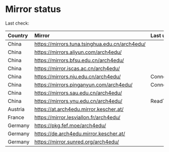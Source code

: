 <script src="./time.js"></script>
# Mirror status
Last check: <script type="text/javascript">localize(1676589650.39981);</script>

|Country|Mirror|Last update|
|:------|:-----|:----------|
|China|https://mirrors.tuna.tsinghua.edu.cn/arch4edu/|<script type="text/javascript">localize(1676572465);</script>|
|China|https://mirrors.aliyun.com/arch4edu/|<script type="text/javascript">localize(1676572465);</script>|
|China|https://mirrors.bfsu.edu.cn/arch4edu/|<script type="text/javascript">localize(1676572465);</script>|
|China|https://mirror.iscas.ac.cn/arch4edu/|<script type="text/javascript">localize(1676572465);</script>|
|China|https://mirrors.nju.edu.cn/arch4edu/|ConnectTimeout|
|China|https://mirrors.pinganyun.com/arch4edu/|ConnectionError|
|China|https://mirrors.sau.edu.cn/arch4edu/|<script type="text/javascript">localize(1673850842);</script>|
|China|https://mirrors.ynu.edu.cn/arch4edu/|ReadTimeout|
|Austria|https://at.arch4edu.mirror.kescher.at/|<script type="text/javascript">localize(1676572465);</script>|
|France|https://mirror.lesviallon.fr/arch4edu/|<script type="text/javascript">localize(1676529475);</script>|
|Germany|https://pkg.fef.moe/arch4edu/|<script type="text/javascript">localize(1676572465);</script>|
|Germany|https://de.arch4edu.mirror.kescher.at/|<script type="text/javascript">localize(1676572465);</script>|
|Germany|https://mirror.sunred.org/arch4edu/|<script type="text/javascript">localize(1676572465);</script>|

<script src="./tablefilter/tablefilter.js"></script>
<script src="./table.js"></script>